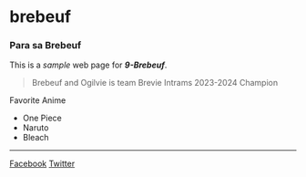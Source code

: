 # brebeuf
### Para sa Brebeuf

This is a *sample* web page for **_9-Brebeuf_**.

> Brebeuf and Ogilvie is team Brevie
> Intrams 2023-2024 Champion

Favorite Anime
- One Piece
- Naruto
- Bleach

---
[Facebook](https://www.facebook.com/sirgain)
[Twitter](https://www.twitter.com/sirgain)
